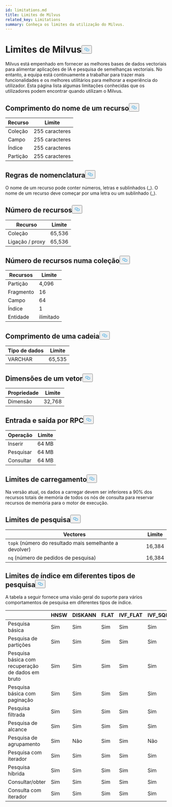 ```yaml
---
id: limitations.md
title: Limites de Milvus
related_key: Limitations
summary: Conheça os limites da utilização do Milvus.
---
```

<h1 id="Milvus-Limits" class="common-anchor-header">Limites de Milvus<button data-href="#Milvus-Limits" class="anchor-icon" translate="no">
      <svg translate="no"
        aria-hidden="true"
        focusable="false"
        height="20"
        version="1.1"
        viewBox="0 0 16 16"
        width="16"
      >
        <path
          fill="#0092E4"
          fill-rule="evenodd"
          d="M4 9h1v1H4c-1.5 0-3-1.69-3-3.5S2.55 3 4 3h4c1.45 0 3 1.69 3 3.5 0 1.41-.91 2.72-2 3.25V8.59c.58-.45 1-1.27 1-2.09C10 5.22 8.98 4 8 4H4c-.98 0-2 1.22-2 2.5S3 9 4 9zm9-3h-1v1h1c1 0 2 1.22 2 2.5S13.98 12 13 12H9c-.98 0-2-1.22-2-2.5 0-.83.42-1.64 1-2.09V6.25c-1.09.53-2 1.84-2 3.25C6 11.31 7.55 13 9 13h4c1.45 0 3-1.69 3-3.5S14.5 6 13 6z"
        ></path>
      </svg>
    </button></h1><p>Milvus está empenhado em fornecer as melhores bases de dados vectoriais para alimentar aplicações de IA e pesquisa de semelhanças vectoriais. No entanto, a equipa está continuamente a trabalhar para trazer mais funcionalidades e os melhores utilitários para melhorar a experiência do utilizador. Esta página lista algumas limitações conhecidas que os utilizadores podem encontrar quando utilizam o Milvus.</p>
<h2 id="Length-of-a-resource-name" class="common-anchor-header">Comprimento do nome de um recurso<button data-href="#Length-of-a-resource-name" class="anchor-icon" translate="no">
      <svg translate="no"
        aria-hidden="true"
        focusable="false"
        height="20"
        version="1.1"
        viewBox="0 0 16 16"
        width="16"
      >
        <path
          fill="#0092E4"
          fill-rule="evenodd"
          d="M4 9h1v1H4c-1.5 0-3-1.69-3-3.5S2.55 3 4 3h4c1.45 0 3 1.69 3 3.5 0 1.41-.91 2.72-2 3.25V8.59c.58-.45 1-1.27 1-2.09C10 5.22 8.98 4 8 4H4c-.98 0-2 1.22-2 2.5S3 9 4 9zm9-3h-1v1h1c1 0 2 1.22 2 2.5S13.98 12 13 12H9c-.98 0-2-1.22-2-2.5 0-.83.42-1.64 1-2.09V6.25c-1.09.53-2 1.84-2 3.25C6 11.31 7.55 13 9 13h4c1.45 0 3-1.69 3-3.5S14.5 6 13 6z"
        ></path>
      </svg>
    </button></h2><table>
<thead>
<tr><th>Recurso</th><th>Limite</th></tr>
</thead>
<tbody>
<tr><td>Coleção</td><td>255 caracteres</td></tr>
<tr><td>Campo</td><td>255 caracteres</td></tr>
<tr><td>Índice</td><td>255 caracteres</td></tr>
<tr><td>Partição</td><td>255 caracteres</td></tr>
</tbody>
</table>
<h2 id="Naming-rules" class="common-anchor-header">Regras de nomenclatura<button data-href="#Naming-rules" class="anchor-icon" translate="no">
      <svg translate="no"
        aria-hidden="true"
        focusable="false"
        height="20"
        version="1.1"
        viewBox="0 0 16 16"
        width="16"
      >
        <path
          fill="#0092E4"
          fill-rule="evenodd"
          d="M4 9h1v1H4c-1.5 0-3-1.69-3-3.5S2.55 3 4 3h4c1.45 0 3 1.69 3 3.5 0 1.41-.91 2.72-2 3.25V8.59c.58-.45 1-1.27 1-2.09C10 5.22 8.98 4 8 4H4c-.98 0-2 1.22-2 2.5S3 9 4 9zm9-3h-1v1h1c1 0 2 1.22 2 2.5S13.98 12 13 12H9c-.98 0-2-1.22-2-2.5 0-.83.42-1.64 1-2.09V6.25c-1.09.53-2 1.84-2 3.25C6 11.31 7.55 13 9 13h4c1.45 0 3-1.69 3-3.5S14.5 6 13 6z"
        ></path>
      </svg>
    </button></h2><p>O nome de um recurso pode conter números, letras e sublinhados (_). O nome de um recurso deve começar por uma letra ou um sublinhado (_).</p>
<h2 id="Number-of-resources" class="common-anchor-header">Número de recursos<button data-href="#Number-of-resources" class="anchor-icon" translate="no">
      <svg translate="no"
        aria-hidden="true"
        focusable="false"
        height="20"
        version="1.1"
        viewBox="0 0 16 16"
        width="16"
      >
        <path
          fill="#0092E4"
          fill-rule="evenodd"
          d="M4 9h1v1H4c-1.5 0-3-1.69-3-3.5S2.55 3 4 3h4c1.45 0 3 1.69 3 3.5 0 1.41-.91 2.72-2 3.25V8.59c.58-.45 1-1.27 1-2.09C10 5.22 8.98 4 8 4H4c-.98 0-2 1.22-2 2.5S3 9 4 9zm9-3h-1v1h1c1 0 2 1.22 2 2.5S13.98 12 13 12H9c-.98 0-2-1.22-2-2.5 0-.83.42-1.64 1-2.09V6.25c-1.09.53-2 1.84-2 3.25C6 11.31 7.55 13 9 13h4c1.45 0 3-1.69 3-3.5S14.5 6 13 6z"
        ></path>
      </svg>
    </button></h2><table>
<thead>
<tr><th>Recurso</th><th>Limite</th></tr>
</thead>
<tbody>
<tr><td>Coleção</td><td>65,536</td></tr>
<tr><td>Ligação / proxy</td><td>65,536</td></tr>
</tbody>
</table>
<h2 id="Number-of-resources-in-a-collection" class="common-anchor-header">Número de recursos numa coleção<button data-href="#Number-of-resources-in-a-collection" class="anchor-icon" translate="no">
      <svg translate="no"
        aria-hidden="true"
        focusable="false"
        height="20"
        version="1.1"
        viewBox="0 0 16 16"
        width="16"
      >
        <path
          fill="#0092E4"
          fill-rule="evenodd"
          d="M4 9h1v1H4c-1.5 0-3-1.69-3-3.5S2.55 3 4 3h4c1.45 0 3 1.69 3 3.5 0 1.41-.91 2.72-2 3.25V8.59c.58-.45 1-1.27 1-2.09C10 5.22 8.98 4 8 4H4c-.98 0-2 1.22-2 2.5S3 9 4 9zm9-3h-1v1h1c1 0 2 1.22 2 2.5S13.98 12 13 12H9c-.98 0-2-1.22-2-2.5 0-.83.42-1.64 1-2.09V6.25c-1.09.53-2 1.84-2 3.25C6 11.31 7.55 13 9 13h4c1.45 0 3-1.69 3-3.5S14.5 6 13 6z"
        ></path>
      </svg>
    </button></h2><table>
<thead>
<tr><th>Recursos</th><th>Limite</th></tr>
</thead>
<tbody>
<tr><td>Partição</td><td>4,096</td></tr>
<tr><td>Fragmento</td><td>16</td></tr>
<tr><td>Campo</td><td>64</td></tr>
<tr><td>Índice</td><td>1</td></tr>
<tr><td>Entidade</td><td>ilimitado</td></tr>
</tbody>
</table>
<h2 id="Length-of-a-string" class="common-anchor-header">Comprimento de uma cadeia<button data-href="#Length-of-a-string" class="anchor-icon" translate="no">
      <svg translate="no"
        aria-hidden="true"
        focusable="false"
        height="20"
        version="1.1"
        viewBox="0 0 16 16"
        width="16"
      >
        <path
          fill="#0092E4"
          fill-rule="evenodd"
          d="M4 9h1v1H4c-1.5 0-3-1.69-3-3.5S2.55 3 4 3h4c1.45 0 3 1.69 3 3.5 0 1.41-.91 2.72-2 3.25V8.59c.58-.45 1-1.27 1-2.09C10 5.22 8.98 4 8 4H4c-.98 0-2 1.22-2 2.5S3 9 4 9zm9-3h-1v1h1c1 0 2 1.22 2 2.5S13.98 12 13 12H9c-.98 0-2-1.22-2-2.5 0-.83.42-1.64 1-2.09V6.25c-1.09.53-2 1.84-2 3.25C6 11.31 7.55 13 9 13h4c1.45 0 3-1.69 3-3.5S14.5 6 13 6z"
        ></path>
      </svg>
    </button></h2><table>
<thead>
<tr><th>Tipo de dados</th><th>Limite</th></tr>
</thead>
<tbody>
<tr><td>VARCHAR</td><td>65,535</td></tr>
</tbody>
</table>
<h2 id="Dimensions-of-a-vector" class="common-anchor-header">Dimensões de um vetor<button data-href="#Dimensions-of-a-vector" class="anchor-icon" translate="no">
      <svg translate="no"
        aria-hidden="true"
        focusable="false"
        height="20"
        version="1.1"
        viewBox="0 0 16 16"
        width="16"
      >
        <path
          fill="#0092E4"
          fill-rule="evenodd"
          d="M4 9h1v1H4c-1.5 0-3-1.69-3-3.5S2.55 3 4 3h4c1.45 0 3 1.69 3 3.5 0 1.41-.91 2.72-2 3.25V8.59c.58-.45 1-1.27 1-2.09C10 5.22 8.98 4 8 4H4c-.98 0-2 1.22-2 2.5S3 9 4 9zm9-3h-1v1h1c1 0 2 1.22 2 2.5S13.98 12 13 12H9c-.98 0-2-1.22-2-2.5 0-.83.42-1.64 1-2.09V6.25c-1.09.53-2 1.84-2 3.25C6 11.31 7.55 13 9 13h4c1.45 0 3-1.69 3-3.5S14.5 6 13 6z"
        ></path>
      </svg>
    </button></h2><table>
<thead>
<tr><th>Propriedade</th><th>Limite</th></tr>
</thead>
<tbody>
<tr><td>Dimensão</td><td>32,768</td></tr>
</tbody>
</table>
<h2 id="Input-and-Output-per-RPC" class="common-anchor-header">Entrada e saída por RPC<button data-href="#Input-and-Output-per-RPC" class="anchor-icon" translate="no">
      <svg translate="no"
        aria-hidden="true"
        focusable="false"
        height="20"
        version="1.1"
        viewBox="0 0 16 16"
        width="16"
      >
        <path
          fill="#0092E4"
          fill-rule="evenodd"
          d="M4 9h1v1H4c-1.5 0-3-1.69-3-3.5S2.55 3 4 3h4c1.45 0 3 1.69 3 3.5 0 1.41-.91 2.72-2 3.25V8.59c.58-.45 1-1.27 1-2.09C10 5.22 8.98 4 8 4H4c-.98 0-2 1.22-2 2.5S3 9 4 9zm9-3h-1v1h1c1 0 2 1.22 2 2.5S13.98 12 13 12H9c-.98 0-2-1.22-2-2.5 0-.83.42-1.64 1-2.09V6.25c-1.09.53-2 1.84-2 3.25C6 11.31 7.55 13 9 13h4c1.45 0 3-1.69 3-3.5S14.5 6 13 6z"
        ></path>
      </svg>
    </button></h2><table>
<thead>
<tr><th>Operação</th><th>Limite</th></tr>
</thead>
<tbody>
<tr><td>Inserir</td><td>64 MB</td></tr>
<tr><td>Pesquisar</td><td>64 MB</td></tr>
<tr><td>Consultar</td><td>64 MB</td></tr>
</tbody>
</table>
<h2 id="Load-limits" class="common-anchor-header">Limites de carregamento<button data-href="#Load-limits" class="anchor-icon" translate="no">
      <svg translate="no"
        aria-hidden="true"
        focusable="false"
        height="20"
        version="1.1"
        viewBox="0 0 16 16"
        width="16"
      >
        <path
          fill="#0092E4"
          fill-rule="evenodd"
          d="M4 9h1v1H4c-1.5 0-3-1.69-3-3.5S2.55 3 4 3h4c1.45 0 3 1.69 3 3.5 0 1.41-.91 2.72-2 3.25V8.59c.58-.45 1-1.27 1-2.09C10 5.22 8.98 4 8 4H4c-.98 0-2 1.22-2 2.5S3 9 4 9zm9-3h-1v1h1c1 0 2 1.22 2 2.5S13.98 12 13 12H9c-.98 0-2-1.22-2-2.5 0-.83.42-1.64 1-2.09V6.25c-1.09.53-2 1.84-2 3.25C6 11.31 7.55 13 9 13h4c1.45 0 3-1.69 3-3.5S14.5 6 13 6z"
        ></path>
      </svg>
    </button></h2><p>Na versão atual, os dados a carregar devem ser inferiores a 90% dos recursos totais de memória de todos os nós de consulta para reservar recursos de memória para o motor de execução.</p>
<h2 id="Search-limits" class="common-anchor-header">Limites de pesquisa<button data-href="#Search-limits" class="anchor-icon" translate="no">
      <svg translate="no"
        aria-hidden="true"
        focusable="false"
        height="20"
        version="1.1"
        viewBox="0 0 16 16"
        width="16"
      >
        <path
          fill="#0092E4"
          fill-rule="evenodd"
          d="M4 9h1v1H4c-1.5 0-3-1.69-3-3.5S2.55 3 4 3h4c1.45 0 3 1.69 3 3.5 0 1.41-.91 2.72-2 3.25V8.59c.58-.45 1-1.27 1-2.09C10 5.22 8.98 4 8 4H4c-.98 0-2 1.22-2 2.5S3 9 4 9zm9-3h-1v1h1c1 0 2 1.22 2 2.5S13.98 12 13 12H9c-.98 0-2-1.22-2-2.5 0-.83.42-1.64 1-2.09V6.25c-1.09.53-2 1.84-2 3.25C6 11.31 7.55 13 9 13h4c1.45 0 3-1.69 3-3.5S14.5 6 13 6z"
        ></path>
      </svg>
    </button></h2><table>
<thead>
<tr><th>Vectores</th><th>Limite</th></tr>
</thead>
<tbody>
<tr><td><code translate="no">topk</code> (número do resultado mais semelhante a devolver)</td><td>16,384</td></tr>
<tr><td><code translate="no">nq</code> (número de pedidos de pesquisa)</td><td>16,384</td></tr>
</tbody>
</table>
<h2 id="Index-limits-on-different-search-types" class="common-anchor-header">Limites de índice em diferentes tipos de pesquisa<button data-href="#Index-limits-on-different-search-types" class="anchor-icon" translate="no">
      <svg translate="no"
        aria-hidden="true"
        focusable="false"
        height="20"
        version="1.1"
        viewBox="0 0 16 16"
        width="16"
      >
        <path
          fill="#0092E4"
          fill-rule="evenodd"
          d="M4 9h1v1H4c-1.5 0-3-1.69-3-3.5S2.55 3 4 3h4c1.45 0 3 1.69 3 3.5 0 1.41-.91 2.72-2 3.25V8.59c.58-.45 1-1.27 1-2.09C10 5.22 8.98 4 8 4H4c-.98 0-2 1.22-2 2.5S3 9 4 9zm9-3h-1v1h1c1 0 2 1.22 2 2.5S13.98 12 13 12H9c-.98 0-2-1.22-2-2.5 0-.83.42-1.64 1-2.09V6.25c-1.09.53-2 1.84-2 3.25C6 11.31 7.55 13 9 13h4c1.45 0 3-1.69 3-3.5S14.5 6 13 6z"
        ></path>
      </svg>
    </button></h2><p>A tabela a seguir fornece uma visão geral do suporte para vários comportamentos de pesquisa em diferentes tipos de índice.</p>
<table>
<thead>
<tr><th></th><th>HNSW</th><th>DISKANN</th><th>FLAT</th><th>IVF_FLAT</th><th>IVF_SQ8</th><th>IVF_PQ</th><th>SCANN</th><th>GPU_IFV_FLAT</th><th>GPU_IVF_PQ</th><th>GPU_CAGRA</th><th>GPU_BRUTE_FORCE</th><th>ÍNDICE_INVERTIDO_ESPARSO</th><th>ESPARSA_VARINHA</th><th>BIN_FLAT</th><th>BIN_IVF_FLAT</th></tr>
</thead>
<tbody>
<tr><td>Pesquisa básica</td><td>Sim</td><td>Sim</td><td>Sim</td><td>Sim</td><td>Sim</td><td>Sim</td><td>Sim</td><td>Sim</td><td>Sim</td><td>Sim</td><td>Sim</td><td>Sim</td><td>Sim</td><td>Sim</td><td>Sim</td></tr>
<tr><td>Pesquisa de partições</td><td>Sim</td><td>Sim</td><td>Sim</td><td>Sim</td><td>Sim</td><td>Sim</td><td>Sim</td><td>Sim</td><td>Sim</td><td>Sim</td><td>Sim</td><td>Sim</td><td>Sim</td><td>Sim</td><td>Sim</td></tr>
<tr><td>Pesquisa básica com recuperação de dados em bruto</td><td>Sim</td><td>Sim</td><td>Sim</td><td>Sim</td><td>Sim</td><td>Sim</td><td>Sim</td><td>Sim</td><td>Sim</td><td>Sim</td><td>Sim</td><td>Sim</td><td>Sim</td><td>Sim</td><td>Sim</td></tr>
<tr><td>Pesquisa básica com paginação</td><td>Sim</td><td>Sim</td><td>Sim</td><td>Sim</td><td>Sim</td><td>Sim</td><td>Sim</td><td>Sim</td><td>Sim</td><td>Sim</td><td>Sim</td><td>Sim</td><td>Sim</td><td>Sim</td><td>Sim</td></tr>
<tr><td>Pesquisa filtrada</td><td>Sim</td><td>Sim</td><td>Sim</td><td>Sim</td><td>Sim</td><td>Sim</td><td>Sim</td><td>Sim</td><td>Sim</td><td>Sim</td><td>Sim</td><td>Sim</td><td>Sim</td><td>Sim</td><td>Sim</td></tr>
<tr><td>Pesquisa de alcance</td><td>Sim</td><td>Sim</td><td>Sim</td><td>Sim</td><td>Sim</td><td>Sim</td><td>Sim</td><td>Não</td><td>Não</td><td>Não</td><td>Não</td><td>Não</td><td>Não</td><td>Sim</td><td>Sim</td></tr>
<tr><td>Pesquisa de agrupamento</td><td>Sim</td><td>Não</td><td>Sim</td><td>Sim</td><td>Não</td><td>Não</td><td>Não</td><td>Não</td><td>Não</td><td>Não</td><td>Não</td><td>Não</td><td>Não</td><td>Não</td><td>Não</td></tr>
<tr><td>Pesquisa com iterador</td><td>Sim</td><td>Sim</td><td>Sim</td><td>Sim</td><td>Sim</td><td>Sim</td><td>Sim</td><td>Não</td><td>Não</td><td>Não</td><td>Não</td><td>Não</td><td>Não</td><td>Não</td><td>Não</td></tr>
<tr><td>Pesquisa híbrida</td><td>Sim</td><td>Sim</td><td>Sim</td><td>Sim</td><td>Sim</td><td>Sim</td><td>Sim</td><td>Sim</td><td>Sim</td><td>Sim</td><td>Sim</td><td>Sim(Só RRFRanker)</td><td>Sim(Apenas RRFRanker)</td><td>Sim</td><td>Sim</td></tr>
<tr><td>Consultar/obter</td><td>Sim</td><td>Sim</td><td>Sim</td><td>Sim</td><td>Sim</td><td>Sim</td><td>Sim</td><td>Sim</td><td>Sim</td><td>Sim</td><td>Sim</td><td>Sim</td><td>Sim</td><td>Sim</td><td>Sim</td></tr>
<tr><td>Consulta com iterador</td><td>Sim</td><td>Sim</td><td>Sim</td><td>Sim</td><td>Sim</td><td>Sim</td><td>Sim</td><td>Não</td><td>Não</td><td>Não</td><td>Não</td><td>Sim</td><td>Sim</td><td>Sim</td><td>Sim</td></tr>
</tbody>
</table>
